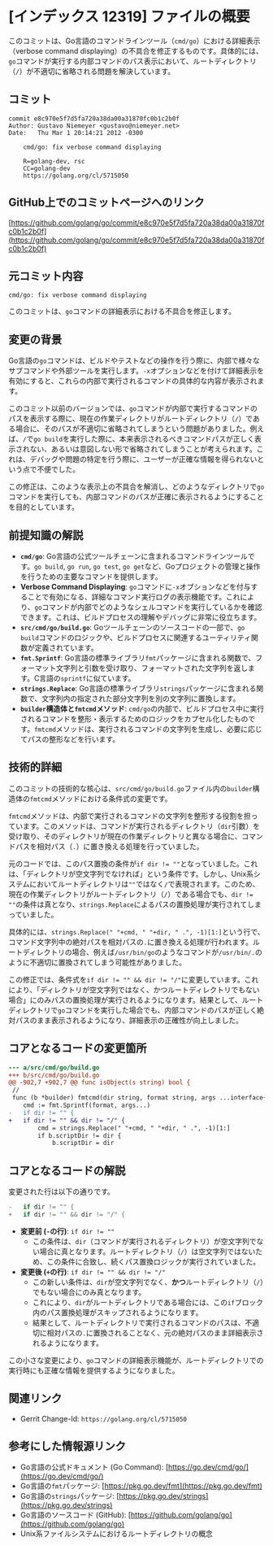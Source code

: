 # [インデックス 12319] ファイルの概要

このコミットは、Go言語のコマンドラインツール（`cmd/go`）における詳細表示（verbose command displaying）の不具合を修正するものです。具体的には、`go`コマンドが実行する内部コマンドのパス表示において、ルートディレクトリ（`/`）が不適切に省略される問題を解決しています。

## コミット

```
commit e8c970e5f7d5fa720a38da00a31870fc0b1c2b0f
Author: Gustavo Niemeyer <gustavo@niemeyer.net>
Date:   Thu Mar 1 20:14:21 2012 -0300

    cmd/go: fix verbose command displaying

    R=golang-dev, rsc
    CC=golang-dev
    https://golang.org/cl/5715050
```

## GitHub上でのコミットページへのリンク

[https://github.com/golang/go/commit/e8c970e5f7d5fa720a38da00a31870fc0b1c2b0f](https://github.com/golang/go/commit/e8c970e5f7d5fa720a38da00a31870fc0b1c2b0f)

## 元コミット内容

`cmd/go: fix verbose command displaying`

このコミットは、`go`コマンドの詳細表示における不具合を修正します。

## 変更の背景

Go言語の`go`コマンドは、ビルドやテストなどの操作を行う際に、内部で様々なサブコマンドや外部ツールを実行します。`-x`オプションなどを付けて詳細表示を有効にすると、これらの内部で実行されるコマンドの具体的な内容が表示されます。

このコミット以前のバージョンでは、`go`コマンドが内部で実行するコマンドのパスを表示する際に、現在の作業ディレクトリがルートディレクトリ（`/`）である場合に、そのパスが不適切に省略されてしまうという問題がありました。例えば、`/`で`go build`を実行した際に、本来表示されるべきコマンドパスが正しく表示されない、あるいは意図しない形で省略されてしまうことが考えられます。これは、デバッグや問題の特定を行う際に、ユーザーが正確な情報を得られないという点で不便でした。

この修正は、このような表示上の不具合を解消し、どのようなディレクトリで`go`コマンドを実行しても、内部コマンドのパスが正確に表示されるようにすることを目的としています。

## 前提知識の解説

*   **`cmd/go`**: Go言語の公式ツールチェーンに含まれるコマンドラインツールです。`go build`, `go run`, `go test`, `go get`など、Goプロジェクトの管理と操作を行うための主要なコマンドを提供します。
*   **Verbose Command Displaying**: `go`コマンドに`-x`オプションなどを付与することで有効になる、詳細なコマンド実行ログの表示機能です。これにより、`go`コマンドが内部でどのようなシェルコマンドを実行しているかを確認できます。これは、ビルドプロセスの理解やデバッグに非常に役立ちます。
*   **`src/cmd/go/build.go`**: Goツールチェーンのソースコードの一部で、`go build`コマンドのロジックや、ビルドプロセスに関連するユーティリティ関数が定義されています。
*   **`fmt.Sprintf`**: Go言語の標準ライブラリ`fmt`パッケージに含まれる関数で、フォーマット文字列と引数を受け取り、フォーマットされた文字列を返します。C言語の`sprintf`に似ています。
*   **`strings.Replace`**: Go言語の標準ライブラリ`strings`パッケージに含まれる関数で、文字列内の指定された部分文字列を別の文字列に置換します。
*   **`builder`構造体と`fmtcmd`メソッド**: `cmd/go`の内部で、ビルドプロセス中に実行されるコマンドを整形・表示するためのロジックをカプセル化したものです。`fmtcmd`メソッドは、実行されるコマンドの文字列を生成し、必要に応じてパスの整形などを行います。

## 技術的詳細

このコミットの技術的な核心は、`src/cmd/go/build.go`ファイル内の`builder`構造体の`fmtcmd`メソッドにおける条件式の変更です。

`fmtcmd`メソッドは、内部で実行されるコマンドの文字列を整形する役割を担っています。このメソッドは、コマンドが実行されるディレクトリ（`dir`引数）を受け取り、そのディレクトリが現在の作業ディレクトリと異なる場合に、コマンドパスを相対パス（`.`）に置き換える処理を行っていました。

元のコードでは、このパス置換の条件が`if dir != ""`となっていました。これは、「ディレクトリが空文字列でなければ」という条件です。しかし、Unix系システムにおいてルートディレクトリは`""`ではなく`/`で表現されます。このため、現在の作業ディレクトリがルートディレクトリ（`/`）である場合でも、`dir != ""`の条件は真となり、`strings.Replace`によるパスの置換処理が実行されてしまっていました。

具体的には、`strings.Replace(" "+cmd, " "+dir, " .", -1)[1:]`という行で、コマンド文字列中の絶対パスを相対パスの`.`に置き換える処理が行われます。ルートディレクトリの場合、例えば`/usr/bin/go`のようなコマンドが`/usr/bin/.`のように不適切に置換されてしまう可能性がありました。

この修正では、条件式を`if dir != "" && dir != "/"`に変更しています。これにより、「ディレクトリが空文字列ではなく、かつルートディレクトリでもない場合」にのみパスの置換処理が実行されるようになります。結果として、ルートディレクトリで`go`コマンドを実行した場合でも、内部コマンドのパスが正しく絶対パスのまま表示されるようになり、詳細表示の正確性が向上しました。

## コアとなるコードの変更箇所

```diff
--- a/src/cmd/go/build.go
+++ b/src/cmd/go/build.go
@@ -902,7 +902,7 @@ func isObject(s string) bool {
 //
 func (b *builder) fmtcmd(dir string, format string, args ...interface{}) string {
 	cmd := fmt.Sprintf(format, args...)
-	if dir != "" {
+	if dir != "" && dir != "/" {
 		cmd = strings.Replace(" "+cmd, " "+dir, " .", -1)[1:]
 		if b.scriptDir != dir {
 			b.scriptDir = dir
```

## コアとなるコードの解説

変更された行は以下の通りです。

```go
-	if dir != "" {
+	if dir != "" && dir != "/" {
```

*   **変更前 (`-`の行)**: `if dir != ""`
    *   この条件は、`dir`（コマンドが実行されるディレクトリ）が空文字列でない場合に真となります。ルートディレクトリ（`/`）は空文字列ではないため、この条件に合致し、続くパス置換ロジックが実行されていました。
*   **変更後 (`+`の行)**: `if dir != "" && dir != "/"`
    *   この新しい条件は、`dir`が空文字列でなく、**かつ**ルートディレクトリ（`/`）でもない場合にのみ真となります。
    *   これにより、`dir`がルートディレクトリである場合には、この`if`ブロック内のパス置換処理がスキップされるようになります。
    *   結果として、ルートディレクトリで実行されるコマンドのパスは、不適切に相対パスの`.`に置換されることなく、元の絶対パスのまま詳細表示されるようになります。

この小さな変更により、`go`コマンドの詳細表示機能が、ルートディレクトリでの実行時にも正確な情報を提供するようになりました。

## 関連リンク

*   Gerrit Change-Id: `https://golang.org/cl/5715050`

## 参考にした情報源リンク

*   Go言語の公式ドキュメント (Go Command): [https://go.dev/cmd/go/](https://go.dev/cmd/go/)
*   Go言語の`fmt`パッケージ: [https://pkg.go.dev/fmt](https://pkg.go.dev/fmt)
*   Go言語の`strings`パッケージ: [https://pkg.go.dev/strings](https://pkg.go.dev/strings)
*   Go言語のソースコード (GitHub): [https://github.com/golang/go](https://github.com/golang/go)
*   Unix系ファイルシステムにおけるルートディレクトリの概念
